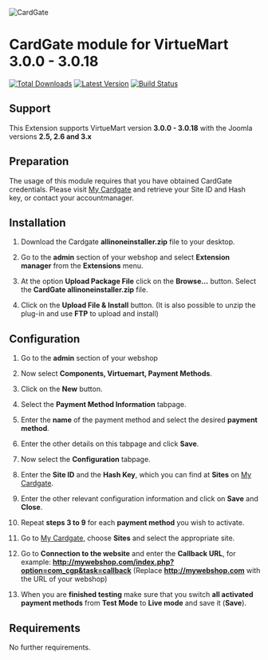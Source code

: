 ![CardGate](https://cdn.curopayments.net/thumb/200/logos/cardgate.png)

# CardGate module for VirtueMart 3.0.0 - 3.0.18

[![Total Downloads](https://img.shields.io/packagist/dt/cardgate/virtuemart3.svg)](https://packagist.org/packages/cardgate/virtuemart3)
[![Latest Version](https://img.shields.io/packagist/v/cardgate/virtuemart3.svg)](https://github.com/cardgate/virtuemart3/releases)
[![Build Status](https://travis-ci.org/cardgate/virtuemart3.svg?branch=master)](https://travis-ci.org/cardgate/virtuemart3)

## Support

This Extension supports VirtueMart version **3.0.0 - 3.0.18** with the Joomla versions **2.5, 2.6 and 3.x**

## Preparation

The usage of this module requires that you have obtained CardGate credentials.
Please visit [My Cardgate](https://my.cardgate.com/) and retrieve your Site ID and Hash key, or contact your accountmanager.

## Installation

1. Download the Cardgate **allinoneinstaller.zip** file to your desktop.

2. Go to the **admin** section of your webshop and select **Extension manager** from the **Extensions** menu.

3. At the option **Upload Package File** click on the **Browse...** button.
   Select the **CardGate allinoneinstaller.zip** file.
   
4. Click on the **Upload File & Install** button.
   (It is also possible to unzip the plug-in and use **FTP** to upload and install)
  
## Configuration

1. Go to the **admin** section of your webshop

2. Now select **Components, Virtuemart, Payment Methods**.

3. Click on the **New** button. 

4. Select the **Payment Method Information** tabpage.

5. Enter the **name** of the payment method and select the desired **payment method**.

6. Enter the other details on this tabpage and click **Save**.

7. Now select the **Configuration** tabpage.

8. Enter the **Site ID** and the **Hash Key**, which you can find at **Sites** on [My Cardgate](https://my.cardgate.com/).

9. Enter the other relevant configuration information and click on **Save** and **Close**.

10. Repeat **steps 3 to 9** for each **payment method** you wish to activate.

11. Go to [My Cardgate](https://my.cardgate.com/), choose **Sites** and select the appropriate site.

12. Go to **Connection to the website** and enter the **Callback URL**, for example:
    **http://mywebshop.com/index.php?option=com_cgp&task=callback**
    (Replace **http://mywebshop.com** with the URL of your webshop)

13. When you are **finished testing** make sure that you switch **all activated payment methods** from **Test Mode** to **Live mode** and save it (**Save**). 
 
## Requirements

No further requirements.
